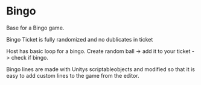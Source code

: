 # Bingo

Base for a Bingo game.

Bingo Ticket is fully randomized and no dublicates in ticket

Host has basic loop for a bingo. Create random ball -> add it to your ticket -> check if bingo.

Bingo lines are made with Unitys scriptableobjects and modified so that it is easy to add custom lines to the game from the editor.
